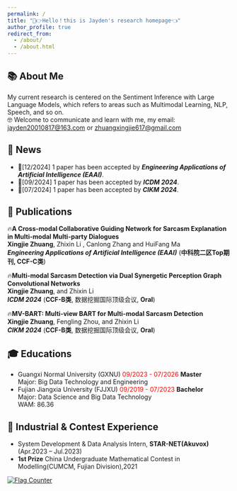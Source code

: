 ```yaml
---
permalink: /
title: "🤣👉Hello！this is Jayden's research homepage👈"
author_profile: true
redirect_from: 
  - /about/
  - /about.html
---
```

<style>
.page {
  width: calc(100% - 350px) !important;
  margin-left: 350px !important;
  padding-right: 20px !important;
}
.sidebar {
  width: 350px !important;
  position: fixed !important;
  padding-right: 20px !important;
}
#main {
  max-width: 1800px !important;
}
.page__content {
  padding-right: 0 !important;
}
@media (max-width: 1024px) {
  .page {
    width: 100% !important;
    margin-left: 0 !important;
  }
  .sidebar {
    position: relative !important;
    width: 100% !important;
  }
}
</style>
## 📚 About Me

My current research is centered on the Sentiment Inference with Large Language Models, which refers to areas such as Multimodal Learning, NLP, Speech, and so on. \
🤓 Welcome to communicate and learn with me, my email: jayden20010817@163.com or zhuangxingjie617@gmail.com

## 📣 News
* 🎉[12/2024] 1 paper has been accepted by  _**Engineering Applications of Artificial Intelligence (EAAI)**_.
* 🎉[09/2024] 1 paper has been accepted by  _**ICDM 2024**_.
* 🎉[07/2024] 1 paper has been accepted by  _**CIKM 2024**_.


## 📝 Publications
🔥**A Cross-modal Collaborative Guiding Network for Sarcasm Explanation in Multi-modal Multi-party Dialogues**\
  **Xingjie Zhuang**, Zhixin Li , Canlong Zhang and HuiFang Ma\
  _**Engineering Applications of Artificial Intelligence (EAAI)**_ (**中科院二区Top期刊, CCF-C类**)
  
🔥**Multi-modal Sarcasm Detection via Dual Synergetic Perception Graph Convolutional Networks** \
  **Xingjie Zhuang**, and Zhixin Li \
  _**ICDM 2024**_ (**CCF-B类**, 数据挖掘国际顶级会议, **Oral**)
  
🔥**MV-BART: Multi-view BART for Multi-modal Sarcasm Detection** \
  **Xingjie Zhuang**, Fengling Zhou, and Zhixin Li \
   _**CIKM 2024**_ (**CCF-B类**, 数据挖掘国际顶级会议, **Oral**)

## 🎓 Educations

* Guangxi Normal University (GXNU) <font color='red'> 09/2023 - 07/2026 </font> **Master** \
  Major: Big Data Technology and Engineering
* Fujian Jiangxia University (FJJXU) <font color='red'> 09/2019 - 07/2023 </font> **Bachelor** \
  Major: Data Science and Big Data Technology \
  WAM: 86.36

## 💼 Industrial & Contest Experience
* System Development & Data Analysis Intern, **STAR-NET(Akuvox)** (Apr.2023 – Jul.2023) 
* **1st Prize** China Undergraduate Mathematical Contest in Modelling(CUMCM, Fujian Division),2021



<a href="https://info.flagcounter.com/KHH5"><img src="https://s01.flagcounter.com/map/KHH5/size_m/txt_000000/border_CCCCCC/pageviews_0/viewers_3/flags_0/" alt="Flag Counter" border="0"></a>
